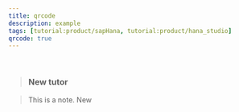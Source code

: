 ```yaml
---
title: qrcode
description: example
tags: [tutorial:product/sapHana, tutorial:product/hana_studio]
qrcode: true
---
```

&nbsp;

>### New tutor

>This is a note. New
